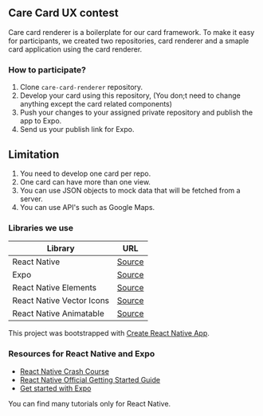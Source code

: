 ## Care Card UX contest

Care card renderer is a boilerplate for our card framework. To make it easy for participants, 
we created two repositories, card renderer and a smaple card application using the card renderer.

### How to participate?

1. Clone `care-card-renderer` repository.
2. Develop your card using this repository, (You don;t need to change anything except the card related components)
3. Push your changes to your assigned private repository and publish the app to Expo.
4. Send us your publish link for Expo.

## Limitation
1. You need to develop one card per repo.
2. One card can have more than one view.
2. You can use JSON objects to mock data that will be fetched from a server.
3. You can use API's such as Google Maps.

### Libraries we use

|Library                     | URL                                                 |
|----------------------------|-----------------------------------------------------|
|React Native                | [Source](https://facebook.github.io/react-native) |
|Expo                        | [Source](https://expo.io)                         |
|React Native Elements       | [Source](https://react-native-training.github.io/react-native-elements/) |
|React Native Vector Icons   | [Source](https://oblador.github.io/react-native-vector-icons/)  |
|React Native Animatable     | [Source](https://github.com/oblador/react-native-animatable)  |

This project was bootstrapped with [Create React Native App](https://github.com/react-community/create-react-native-app).

### Resources for React Native and Expo

* [React Native Crash Course](https://www.youtube.com/watch?v=mkualZPRZCs&t=2557s)  
* [React Native Official Getting Started Guide](https://facebook.github.io/react-native/docs/getting-started.html)
* [Get started with Expo](https://expo.io/learn)

You can find many tutorials only for React Native.
